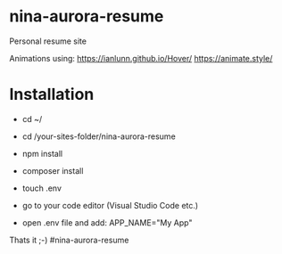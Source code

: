 # nina-aurora-resume
Personal resume site

Animations using:
https://ianlunn.github.io/Hover/
https://animate.style/

# Installation
- cd ~/
- cd /your-sites-folder/nina-aurora-resume

- npm install
- composer install

- touch .env
- go to your code editor (Visual Studio Code etc.)
- open .env file and add: APP_NAME="My App"

Thats it ;-)
#nina-aurora-resume
